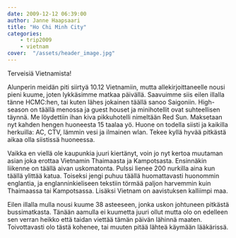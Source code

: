 ```yaml
---
date: 2009-12-12 06:39:00
author: Janne Haapsaari
title: "Ho Chi Minh City"
categories:
    - trip2009
    - vietnam
cover:  "/assets/header_image.jpg"
---
```


Terveisiä Vietnamista!

Alunperin meidän piti siirtyä 10.12 Vietnamiin, mutta allekirjoittaneelle nousi
pieni kuume, joten lykkäsimme matkaa päivällä. Saavuimme siis eilen illalla
tänne HCMC:hen, tai kuten lähes jokainen täällä sanoo Saigoniin. High-season
on täällä menossa ja guest houset ja minihotellit ovat suhteellisen täynnä. Me
löydettiin ihan kiva pikkuhotelli nimeltään Red Sun. Maksetaan nyt kahden
hengen huoneesta 15 taalaa yö. Huone on todella siisti ja kaikilla herkuilla:
AC, CTV, lämmin vesi ja ilmainen wlan. Tekee kyllä hyvää pitkästä aikaa olla
siistissä huoneessa.

Vaikka en viellä ole kaupunkia juuri kiertänyt, voin jo nyt kertoa muutaman
asian joka erottaa Vietnamin Thaimaasta ja Kampotsasta. Ensinnäkin liikenne on
täällä aivan uskomatonta. Pulssi lienee 200 nurkilla aina kun täällä ylittää
katua. Toiseksi jengi puhuu täällä huomattavasti huonommin englantia, ja
englanninkieliseen tekstiin törmää paljon harvemmin kuin Thaimaassa tai
Kampotsassa. Lisäksi Vietnam on aavistuksen kalliimpi maa.

Eilen illalla mulla nousi kuume 38 asteeseen, jonka uskon johtuneen pitkästä
bussimatkasta. Tänään aamulla ei kuumetta juuri ollut mutta olo on edelleen
sen verran heikko että taidan viettää tämän päivän lähinnä maaten.
Toivottavasti olo tästä kohenee, tai muuten pitää lähteä käymään lääkärissä.
